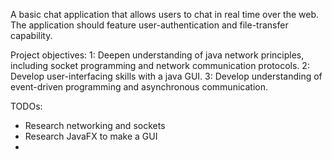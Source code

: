 A basic chat application that allows users to chat in real time over the web. The application should feature user-authentication and file-transfer capability.

Project objectives: 
1: Deepen understanding of java network principles, including socket programming and network communication protocols. 
2: Develop user-interfacing skills with a java GUI. 
3: Develop understanding of event-driven programming and asynchronous communication.

TODOs:
- Research networking and sockets
- Research JavaFX to make a GUI
- 